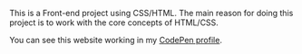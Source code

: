 <p> This is a Front-end project using CSS/HTML. The main reason for doing this project is to work with the core concepts of HTML/CSS. </p>

<p>You can see this website working in my <a href="">CodePen profile</a>.</p>
